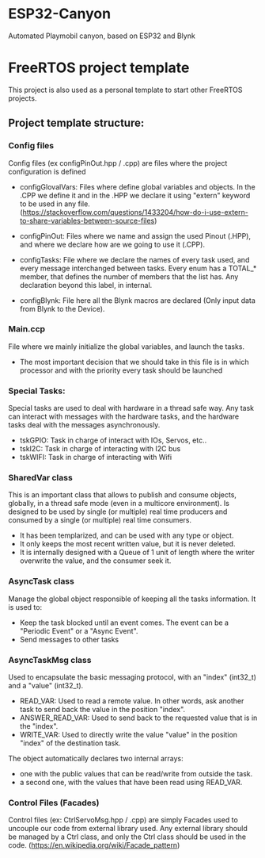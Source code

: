 # ESP32-Canyon
Automated Playmobil canyon, based on ESP32 and Blynk

# FreeRTOS project template
This project is also used as a personal template to start other FreeRTOS projects.

## Project template structure:

### Config files
Config files (ex configPinOut.hpp / .cpp) are files where the project configuration is defined

* configGlovalVars: Files where define global variables and objects. In the .CPP we define it and in the .HPP we declare it using "extern" keyword to be used in any file. (https://stackoverflow.com/questions/1433204/how-do-i-use-extern-to-share-variables-between-source-files)

* configPinOut: Files where we name and assign the used Pinout (.HPP), and where we declare how are we going to use it (.CPP).

* configTasks: File where we declare the names of every task used, and every message interchanged between tasks. Every enum has a TOTAL_* member, that defines the number of members that the list has. Any declaration beyond this label, in internal.

* configBlynk: File here all the Blynk macros are declared (Only input data from Blynk to the Device).


### Main.ccp

File where we mainly initialize the global variables, and launch the tasks.
* The most important decision that we should take in this file is in which processor and with the priority every task should be launched


### Special Tasks:

Special tasks are used to deal with hardware in a thread safe way. Any task can interact with messages with the hardware tasks, and the hardware tasks deal with the messages asynchronously.

* tskGPIO: Task in charge of interact with IOs, Servos, etc..
* tskI2C: Task in charge of interacting with I2C bus
* tskWIFI: Task in charge of interacting with Wifi


### SharedVar class

This is an important class that allows to publish and consume objects, globally, in a thread safe mode (even in a multicore environment). Is designed to be used by single (or multiple) real time producers and consumed by a single (or multiple) real time consumers. 

* It has been templarized, and can be used with any type or object.
* It only keeps the most recent written value, but it is never deleted.
* It is internally designed with a Queue of 1 unit of length where the writer overwrite the value, and the consumer seek it.

### AsyncTask class

Manage the global object responsible of keeping all the tasks information. It is used to:

* Keep the task blocked until an event comes. The event can be a "Periodic Event" or a "Async Event".
* Send messages to other tasks

### AsyncTaskMsg class

Used to encapsulate the basic messaging protocol, with an "index" (int32_t) and a "value" (int32_t).

* READ_VAR: Used to read a remote value. In other words, ask another task to send back the value in the position "index".
* ANSWER_READ_VAR: Used to send back to the requested value that is in the "index".
* WRITE_VAR: Used to directly write the value "value" in the position "index" of the destination task.

The object automatically declares two internal arrays:
* one with the public values that can be read/write from outside the task.
* a second one, with the values that have been read using READ_VAR.

### Control Files (Facades)

Control files (ex: CtrlServoMsg.hpp / .cpp) are simply Facades used to uncouple our code from external library used. Any external library should be managed by a Ctrl class, and only the Ctrl class should be used in the code. (https://en.wikipedia.org/wiki/Facade_pattern)









